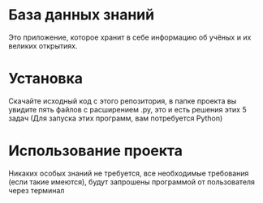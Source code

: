 # База данных знаний

Это приложение, которое хранит в себе информацию об учёных и их великих открытиях.

# Установка

Скачайте исходный код с этого репозитория, в папке проекта вы увидите пять файлов с расширением .py, это и есть решения этих 5 задач (Для запуска этих программ, вам потребуется Python) 

# Использование проекта

Никаких особых знаний не требуется, все необходимые требования (если такие имеются), будут запрошены программой от пользователя через терминал